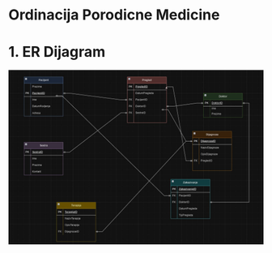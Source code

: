 # Ordinacija Porodicne Medicine

# 1. ER Dijagram
![AAAa](https://github.com/JovanJevtic/aa/blob/main/IMG.jpg)

